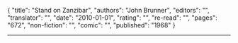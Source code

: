 {
"title": "Stand on Zanzibar",
"authors": "John Brunner",
"editors": "",
"translator": "",
"date": "2010-01-01",
"rating": "",
"re-read": "",
"pages": "672",
"non-fiction": "",
"comic": "",
"published": "1968"
}

---
